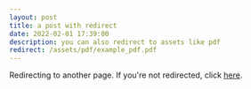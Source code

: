 ```yaml
---
layout: post
title: a post with redirect
date: 2022-02-01 17:39:00
description: you can also redirect to assets like pdf
redirect: /assets/pdf/example_pdf.pdf
---
```


Redirecting to another page. If you're not redirected, click [here](/assets/pdf/example_pdf.pdf).
